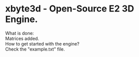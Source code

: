 # xbyte3d - Open-Source E2 3D Engine.
What is done:\
Matrices added.\
How to get started with the engine?\
Check the "example.txt" file.
